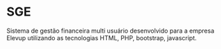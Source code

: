# SGE
Sistema de gestão financeira multi usuário desenvolvido para a empresa Elevup utilizando as tecnologias HTML, PHP, bootstrap, javascript.
